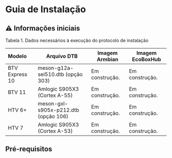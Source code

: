 # Guia de Instalação

## ⚠️ Informações iniciais



Tabela 1. Dados necessários à execução do protocolo de instalação

| Modelo         | Arquivo DTB                          | Imagem Armbian | Imagem EcoBoxHub |
| :------------- | ------------------------------------ | -------------- | ---------------- |
| BTV Express 10 | meson-g12a-sei510.dtb (opção 303)    | Em construção. | Em construção.   |
| BTV 11         | Amlogic S905X3 (Cortex A-55)         | Em construção. | Em construção.   |
| HTV 6+         | meson-gxl-s905x-p212.dtb (opção 106) | Em construção. | Em construção.   |
| HTV 7          | Amlogic S905X3 (Cortex A-53)         | Em construção. | Em construção.   |

## Pré-requisitos
